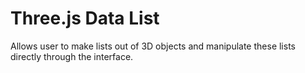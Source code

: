 # Three.js Data List

Allows user to make lists out of 3D objects and manipulate these lists directly through the interface.
